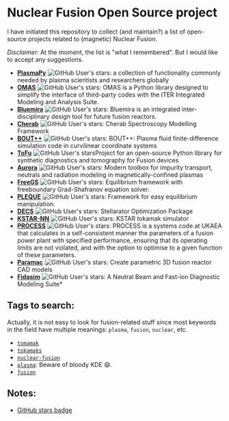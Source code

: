 # Nuclear Fusion Open Source project  

I have initiated this repository to collect (and maintain?) a list of open-source projects related to (magnetic) Nuclear Fusion. 

*Disclaimer*: At the moment, the list is "what I remembered". But I would like to accept any suggestions.

* [**PlasmaPy**](https://github.com/PlasmaPy/PlasmaPy) ![GitHub User's stars](https://img.shields.io/github/stars/PlasmaPy/PlasmaPy?style=flat&label=%E2%AD%90): a collection of functionality commonly needed by plasma scientists and researchers globally
* [**OMAS**](https://github.com/gafusion/omas) ![GitHub User's stars](https://img.shields.io/github/stars/gafusion/omas?style=flat&label=%E2%AD%90): OMAS is a Python library designed to simplify the interface of third-party codes with the ITER Integrated Modeling and Analysis Suite.
* [**Bluemira**](https://github.com/Fusion-Power-Plant-Framework/bluemira) ![GitHub User's stars](https://img.shields.io/github/stars/Fusion-Power-Plant-Framework/bluemira?style=flat&label=%E2%AD%90): Bluemira is an integrated inter-disciplinary design tool for future fusion reactors.
* [**Cherab**](https://github.com/cherab) ![GitHub User's stars](https://img.shields.io/github/stars/cherab?style=flat&label=%E2%AD%90): Cherab Spectroscopy Modelling Framework
* [**BOUT++**](https://github.com/boutproject) ![GitHub User's stars](https://img.shields.io/github/stars/boutproject?style=flat&label=%E2%AD%90): BOUT++: Plasma fluid finite-difference simulation code in curvilinear coordinate systems
* [**ToFu**](https://github.com/ToFuProject) ![GitHub User's stars](https://img.shields.io/github/stars/ToFuProject?style=flat&label=%E2%AD%90)Project for an open-source Python library for synthetic diagnostics and tomography for Fusion devices
* [**Aurora**](https://github.com/fsciortino/Aurora) ![GitHub User's stars](https://img.shields.io/github/stars/fsciortino/Aurora?style=flat&label=%E2%AD%90): Modern toolbox for impurity transport, neutrals and radiation modeling in magnetically-confined plasmas
* [**FreeGS**](https://github.com/freegs-plasma/freegs) ![GitHub User's stars](https://img.shields.io/github/stars/freegs-plasma/freegs?style=flat&label=%E2%AD%90): Equilibrium framework with freeboundary Grad-Shafranov equation solver.
* [**PLEQUE**](https://github.com/kripnerl/pleque) ![GitHub User's stars](https://img.shields.io/github/stars/kripnerl/pleque?style=flat&label=%E2%AD%90): Framework for easy equilibrium manipulation.
* [**DECS**](https://github.com/PlasmaControl/DESC) ![GitHub User's stars](https://img.shields.io/github/stars/PlasmaControl/DESC?style=flat&label=%E2%AD%90): Stellarator Optimization Package
* [**KSTAR-NN**](https://github.com/jaem-seo/KSTAR_tokamak_simulator) ![GitHub User's stars](https://img.shields.io/github/stars/jaem-seo/KSTAR_tokamak_simulator?style=flat&label=%E2%AD%90): KSTAR tokamak simulator
* [**PROCESS**](https://github.com/ukaea/PROCESS) ![GitHub User's stars](https://img.shields.io/github/stars/ukaea/PROCESS?style=flat&label=%E2%AD%90): PROCESS is a systems code at UKAEA that calculates in a self-consistent manner the parameters of a fusion power plant with specified performance, ensuring that its operating limits are not violated, and with the option to optimise to a given function of these parameters.
* [**Paramac**](https://github.com/ukaea/paramak) ![GitHub User's stars](https://img.shields.io/github/stars/ukaea/paramak?style=flat&label=%E2%AD%90): Create parametric 3D fusion reactor CAD models
* [**Fidasim**](https://github.com/D3DEnergetic/FIDASIM) ![GitHub User's stars](https://img.shields.io/github/stars/D3DEnergetic%2FFIDASIM?style=flat&label=%E2%AD%90): A Neutral Beam and Fast-ion Diagnostic Modeling Suite* 

## Tags to search: 

Actually, it is not easy to look for fusion-related stuff since most keywords in the field have multiple meanings: `plasma`, `fusion`, `nuclear`, etc.  

* [`tomamak`](https://github.com/topics/tokamak)
* [`tokamaks`](https://github.com/topics/tokamak)
* [`nuclear-fusion`](https://github.com/topics/nuclear-fusion)
* [`plasma`](https://github.com/topics/plasma): Beware of bloody KDE :smile:.
* [`fusion`](https://github.com/topics/fusion) 


## Notes:

* [GitHub stars badge](https://shields.io/badges/git-hub-users-stars)
